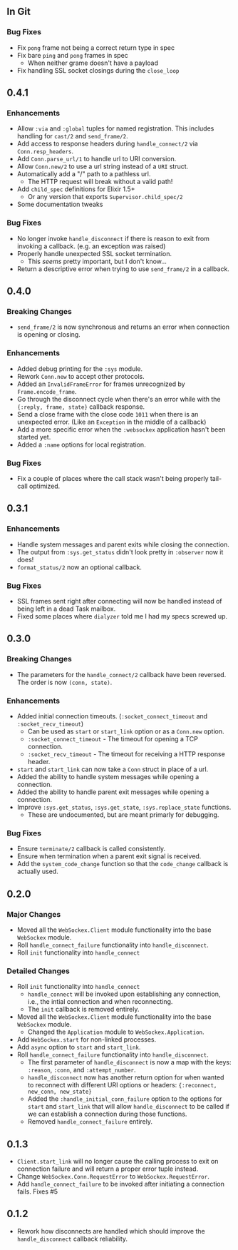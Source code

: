 ## In Git
### Bug Fixes
- Fix `pong` frame not being a correct return type in spec
- Fix bare `ping` and `pong` frames in spec
  - When neither grame doesn't have a payload
- Fix handling SSL socket closings during the `close_loop`

## 0.4.1
### Enhancements
- Allow `:via` and `:global` tuples for named registration. This includes
  handling for `cast/2` and `send_frame/2`.
- Add access to response headers during `handle_connect/2` via `Conn.resp_headers`.
- Add `Conn.parse_url/1` to handle url to URI conversion.
- Allow `Conn.new/2` to use a url string instead of a `URI` struct.
- Automatically add a "/" path to a pathless url.
  - The HTTP request will break without a valid path!
- Add `child_spec` definitions for Elixir 1.5+
  - Or any version that exports `Supervisor.child_spec/2`
- Some documentation tweaks

### Bug Fixes
- No longer invoke `handle_disconnect` if there is reason to exit from invoking
  a callback. (e.g. an exception was raised)
- Properly handle unexpected SSL socket termination.
  - This _seems_ pretty important, but I don't know...
- Return a descriptive error when trying to use `send_frame/2` in a callback.

## 0.4.0
### Breaking Changes
- `send_frame/2` is now synchronous and returns an error when connection is
  opening or closing.

### Enhancements
- Added debug printing for the `:sys` module.
- Rework `Conn.new` to accept other protocols.
- Added an `InvalidFrameError` for frames unrecognized by `Frame.encode_frame`.
- Go through the disconnect cycle when there's an error while with the
  `{:reply, frame, state}` callback response.
- Send a close frame with the close code `1011` when there is an unexpected
  error. (Like an `Exception` in the middle of a callback)
- Add a more specific error when the `:websockex` application hasn't been
  started yet.
- Added a `:name` options for local registration.

### Bug Fixes
- Fix a couple of places where the call stack wasn't being properly tail-call
  optimized.

## 0.3.1
### Enhancements
- Handle system messages and parent exits while closing the connection.
- The output from `:sys.get_status` didn't look pretty in `:observer` now it
  does!
- `format_status/2` now an optional callback.

### Bug Fixes
- SSL frames sent right after connecting will now be handled instead of being
  left in a dead Task mailbox.
- Fixed some places where `dialyzer` told me I had my specs screwed up.

## 0.3.0
### Breaking Changes
- The parameters for the `handle_connect/2` callback have been reversed. The
  order is now `(conn, state)`.

### Enhancements
- Added initial connection timeouts.
  (`:socket_connect_timeout` and `:socket_recv_timeout`)
  - Can be used as `start` or `start_link` option or as a `Conn.new` option.
  - `:socket_connect_timeout` - The timeout for opening a TCP connection.
  - `:socket_recv_timeout` - The timeout for receiving a HTTP response header.
- `start` and `start_link` can now take a `Conn` struct in place of a url.
- Added the ability to handle system messages while opening a connection.
- Added the ability to handle parent exit messages while opening a connection.
- Improve `:sys.get_status`, `:sys.get_state`, `:sys.replace_state` functions.
  - These are undocumented, but are meant primarly for debugging.

### Bug Fixes
- Ensure `terminate/2` callback is called consistently.
- Ensure when termination when a parent exit signal is received.
- Add the `system_code_change` function so that the `code_change` callback is
  actually used.

## 0.2.0
### Major Changes
- Moved all the `WebSockex.Client` module functionality into the base
  `WebSockex` module.
- Roll `handle_connect_failure` functionality into `handle_disconnect`.
- Roll `init` functionality into `handle_connect`

### Detailed Changes
- Roll `init` functionality into `handle_connect`
  - `handle_connect` will be invoked upon establishing any connection, i.e.,
    the intial connection and when reconnecting.
  - The `init` callback is removed entirely.
- Moved all the `WebSockex.Client` module functionality into the base
  `WebSockex` module.
  - Changed the `Application` module to `WebSockex.Application`.
- Add `WebSockex.start` for non-linked processes.
- Add `async` option to `start` and `start_link`.
- Roll `handle_connect_failure` functionality into `handle_disconnect`.
  - The first parameter of `handle_disconnect` is now a map with the keys:
    `:reason`, `:conn`, and `:attempt_number`.
  - `handle_disconnect` now has another return option for when wanted to
    reconnect with different URI options or headers:
    `{:reconnect, new_conn, new_state}`
  - Added the `:handle_initial_conn_failure` option to the options for `start`
    and `start_link` that will allow `handle_disconnect` to be called if we can
    establish a connection during those functions.
  - Removed `handle_connect_failure` entirely.

## 0.1.3
- `Client.start_link` will no longer cause the calling process to exit on
  connection failure and will return a proper error tuple instead.
- Change `WebSockex.Conn.RequestError` to `WebSockex.RequestError`.
- Add `handle_connect_failure` to be invoked after initiating a connection
  fails. Fixes #5

## 0.1.2
- Rework how disconnects are handled which should improve the
  `handle_disconnect` callback reliability.
